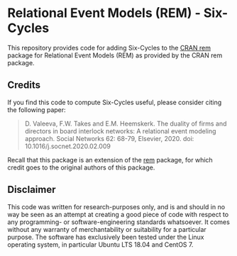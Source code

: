 # Relational Event Models (REM) - Six-Cycles

This repository provides code for adding Six-Cycles to the [CRAN rem](https://github.com/cran/rem) package for Relational Event Models (REM) as provided by the CRAN rem package.

## Credits

If you find this code to compute Six-Cycles useful, please consider citing the following paper:

  > D. Valeeva, F.W. Takes and E.M. Heemskerk. The duality of firms and directors in board interlock networks: A relational event modeling approach. Social Networks 62: 68-79, Elsevier, 2020. doi: 10.1016/j.socnet.2020.02.009

Recall that this package is an extension of the [rem](https://github.com/cran/rem) package, for which credit goes to the original authors of this package.

## Disclaimer

This code was written for research-purposes only, and is and should in no way be seen as an attempt at creating a good piece of code with respect to any programming- or software-engineering standards whatsoever. 
It comes without any warranty of merchantability or suitability for a particular purpose. 
The software has exclusively been tested under the Linux operating system, in particular Ubuntu LTS 18.04 and CentOS 7. 
